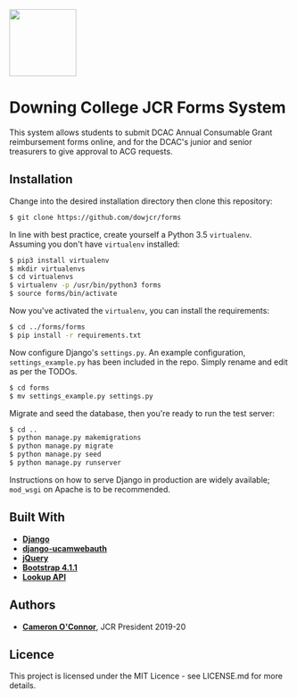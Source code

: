 <img src=https://www.jcr.dow.cam.ac.uk/themes/downingjcr/assets/images/logo_purple.png width=120>

# Downing College JCR Forms System

This system allows students to submit DCAC Annual Consumable Grant reimbursement forms online, and for the DCAC's junior and senior treasurers to give approval to ACG requests.

## Installation

Change into the desired installation directory then clone this repository:

```bash
$ git clone https://github.com/dowjcr/forms
```

In line with best practice, create yourself a Python 3.5 `virtualenv`. Assuming you don't have `virtualenv` installed:

```bash
$ pip3 install virtualenv
$ mkdir virtualenvs
$ cd virtualenvs
$ virtualenv -p /usr/bin/python3 forms
$ source forms/bin/activate
```

Now you've activated the `virtualenv`, you can install the requirements:

```bash
$ cd ../forms/forms
$ pip install -r requirements.txt
```

Now configure Django's `settings.py`. An example configuration, `settings_example.py` has been included in the repo.
Simply rename and edit as per the TODOs.

```bash
$ cd forms
$ mv settings_example.py settings.py
```

Migrate and seed the database, then you're ready to run the test server:

```bash
$ cd ..
$ python manage.py makemigrations
$ python manage.py migrate
$ python manage.py seed
$ python manage.py runserver
```

Instructions on how to serve Django in production are widely available; `mod_wsgi` on Apache is to be recommended.

## Built With

- [**Django**](https://www.djangoproject.com/)
- [**django-ucamwebauth**](https://pypi.org/project/django-ucamwebauth/)
- [**jQuery**](https://jquery.com/)
- [**Bootstrap 4.1.1**](https://getbootstrap.com)
- [**Lookup API**](https://www.lookup.cam.ac.uk/doc/ws-doc/)

## Authors

- [**Cameron O'Connor**](https://github.com/cjoc), JCR President 2019-20

## Licence

This project is licensed under the MIT Licence - see LICENSE.md for more details.
